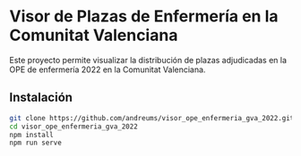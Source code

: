 # Visor de Plazas de Enfermería en la Comunitat Valenciana

Este proyecto permite visualizar la distribución de plazas adjudicadas en la OPE de enfermería 2022 en la Comunitat Valenciana.

## Instalación

```bash
git clone https://github.com/andreums/visor_ope_enfermeria_gva_2022.git 
cd visor_ope_enfermeria_gva_2022
npm install
npm run serve
